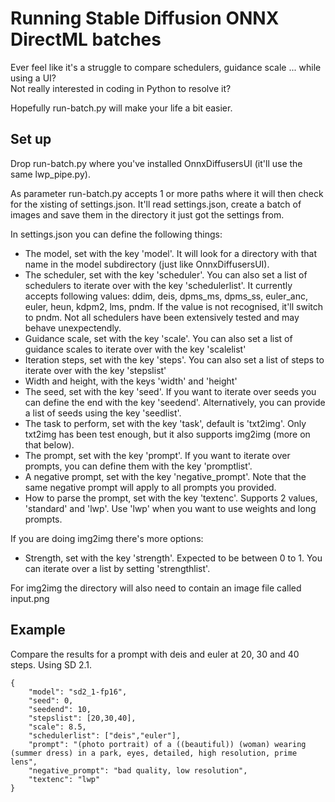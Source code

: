 # Running Stable Diffusion ONNX DirectML batches

Ever feel like it's a struggle to compare schedulers, guidance scale ... while using a UI?  
Not really interested in coding in Python to resolve it?

Hopefully run-batch.py will make your life a bit easier.

## Set up
Drop run-batch.py where you've installed OnnxDiffusersUI (it'll use the same lwp_pipe.py).

As parameter run-batch.py accepts 1 or more paths where it will then check for the xisting of settings.json.
It'll read settings.json, create a batch of images and save them in the directory it just got the settings from.

In settings.json you can define the following things:
- The model, set with the key 'model'. It will look for a directory with that name in the model subdirectory (just like OnnxDiffusersUI).
- The scheduler, set with the key 'scheduler'. You can also set a list of schedulers to iterate over with the key 'schedulerlist'.
It currently accepts following values: ddim, deis, dpms_ms, dpms_ss, euler_anc, euler, heun, kdpm2, lms, pndm.
If the value is not recognised, it'll switch to pndm. Not all schedulers have been extensively tested and may behave unexpectendly.
- Guidance scale, set with the key 'scale'. You can also set a list of guidance scales to iterate over with the key 'scalelist'
- Iteration steps, set with the key 'steps'. You can also set a list of steps to iterate over with the key 'stepslist'
- Width and height, with the keys 'width' and 'height'
- The seed, set with the key 'seed'. If you want to iterate over seeds you can define the end with the key 'seedend'.
Alternatively, you can provide a list of seeds using the key 'seedlist'.
- The task to perform, set with the key 'task', default is 'txt2img'. Only txt2img has been test enough, but it also supports img2img (more on that below).
- The prompt, set with the key 'prompt'. If you want to iterate over prompts, you can define them with the key 'promptlist'.
- A negative prompt, set with the key 'negative_prompt'. Note that the same negative prompt will apply to all prompts you provided.
- How to parse the prompt, set with the key 'textenc'. Supports 2 values, 'standard' and 'lwp'. Use 'lwp' when you want to use weights and long prompts.

If you are doing img2img there's more options:
- Strength, set with the key 'strength'. Expected to be between 0 to 1. You can iterate over a list by setting 'strengthlist'.

For img2img the directory will also need to contain an image file called input.png

## Example

Compare the results for a prompt with deis and euler at 20, 30 and 40 steps. Using SD 2.1.

```
{
	"model": "sd2_1-fp16",
	"seed": 0,
	"seedend": 10,
	"stepslist": [20,30,40],
	"scale": 8.5,
	"schedulerlist": ["deis","euler"],
	"prompt": "(photo portrait) of a ((beautiful)) (woman) wearing (summer dress) in a park, eyes, detailed, high resolution, prime lens",
	"negative_prompt": "bad quality, low resolution",
	"textenc": "lwp"
}
```
